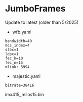 # JumboFrames

Update to latest (older than 5/2025)


* wfb.yaml
```
bandwidth=40
mcs_index=4
stbc=1
ldpc=1
fec_k=10
fec_n=15
mlink: 3994
```

* majestic.yaml
```
bitrate=38416
```

imx415_milos15.bin
